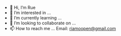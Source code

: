- 👋 Hi, I’m Rue
- 👀 I’m interested in ...
- 🌱 I’m currently learning ...
- 💞️ I’m looking to collaborate on ...
- 📫 How to reach me ... Email: riamoopen@gmail.com

